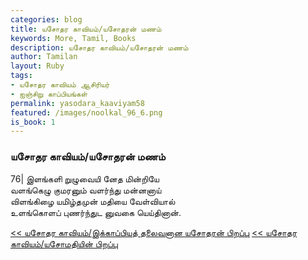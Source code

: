 ```yaml
---  
categories: blog  
title: யசோதர காவியம்/யசோதரன் மணம்
keywords: More, Tamil, Books  
description: யசோதர காவியம்/யசோதரன் மணம்
author: Tamilan  
layout: Ruby  
tags:     
- யசோதர காவியம் ஆசிரியர்
- ஐஞ்சிறு காப்பியங்கள்
permalink: yasodara_kaaviyam58  
featured: /images/noolkal_96_6.png  
is_book: 1
---  
```



### யசோதர காவியம்/யசோதரன் மணம்

76| இளங்களி றுழுவையி னேத மின்றியே  
வளங்கெழு குமரனும் வளர்ந்து மன்னனாய்  
விளங்கிழை யமிழ்தமுன் மதியை வேள்வியால்  
உளங்கொளப் புணர்ந்துட னுவகை யெய்தினான்.

[<< யசோதர காவியம்/இக்காப்பியத் தலைவனான யசோதரன் பிறப்பு](yasodara_kaaviyam57) [<< யசோதர காவியம்/யசோமதியின் பிறப்பு](yasodara_kaaviyam59)


